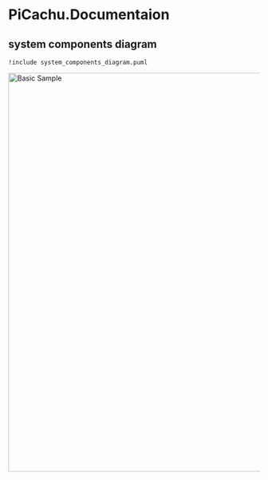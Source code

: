 # PiCachu.Documentaion
## system components diagram


```plantuml
!include system_components_diagram.puml
```

<img alt="Basic Sample" height="800" src="http://www.plantuml.com/plantuml/png/bLRDRkCs4BxxALWZ1nl8EcYpfm86DedKR01dayfsVm011YrDR3KKwPAK4n_sOVf6VQHI56rAfEcuXmJcSBwFC_EDEFmY9EQoAWcw-xo82PH0fUZzKD2CL3cWjPGRyVFL5STlerKXrzMo4i0pHgNo6sMilDeGJ6ly9o5pKYolxZv_UgvDyyV9LOc51AvCYpk5m0K5FjeetzxNXoXUJ6Tn4Z_D_doE1yDUxoRFpV4pl1hq_wwWWlubkbYkxXXXVDoV0IRzouibupbmOriIdBtsXouOthCrfgikVWhudWDGnI7MU0FZX5KqX_oMlK_hzM3eyL2eE2OB2lADyTSEMuJvwvHW2VSSx_m8SYpn4ejk18-G5rMfKRUaWZEJ4P9nxEGoALPhQOyF4oL0D0bi5LrD8U5TTiBvhM04P09vlKiA2e5T9T51nC7yuHBrvmyAqjT_mzRUpNEzgVxRtHRqrrhNWJvZ2dnRPA0joatRKcgiATNs6Y_NWCHEI2YHRbQHKYJN703f9b7B5yOHu6oDIfO3IUcF8qsc6LBwqoWkcImODUlhqTFoByYaNdvlehoGU2NG69c-QqSSBGVJQ-KqlTQkrdrya6ROyOvkbKzqky2RmaNOld0XYtfVu_Gl2qGUqYrc10JlG4aj-MvVJ6DBgRRQOkv9aPkm9MsBu-joMX1TVt4GuB5UjWJGQok0NhO563jVNBVf4b2n2XcRZrl1Z2MbUvjRDZIsTq67InyjT5L4DFb3GHvDw0URvVAfB9DVVGKD2N2IrKrML4HQ5PgrbS7G-Dtm2s1PSPK1IE2bikVxdjZlfDJkUPtXzONBVoC4omfSoodsp6tRXuoMiCDbKsrRtOJFwvGvBTHX54IBrThyNcwMACCagmYMe5oQVfQx3GZ4Nb1rGAD3Trl6kiLdAYfhqKs-1HKXiSRlfnLB0EUxV_zX5PKMuugddLBgkfrPTNkeXIQGCPxRDccJxlVEftTpSiYD_NzHzte9a4MaXqupNE9wcds3jvG-hvbaYWgABUGTl1bvmmOzRyRI_81EwKCzDahTPYcTRt8iJp943OD_2I6ZQkqqQPpql7X-cixgBO6tW3PrdBMJZIMwzS0UkJydlUIdE9Iv9atQrtc0aHH20cr5CdT0Ef_xMAUppwHsTDm2LuyjkNPltJ-Xm2Tufs88qNafg60CnBcS0iwwBiSl7vV0BOz_a0KxCsKOTEr6PVmERm2d2Mp_TuljJp164OTwhbebtUFF1vkEz1ozSUSryH6Fm8n4hRC2SzHvYw2s2ibnZ6SSXhm3YXsbTIGx4VBneOR2efpz-RHH7tn4La7d8H4-nBq5FAH_fTlWzb-ssJGXXMvIXxcTbvEoUJZUqBnvCZffE_p7wSs7vJJS8d7zFfx3paqM6iQ-7ZOswtNskRuwOQvEIlRIrg6yS5QgOjYHwEC3hm9qYHoTVKSdONjL-gTybB3zPDs1w78TRiV4pFVGgyPjRmknmPm0X2kcE7HrJA5Nc13WksRU2rJagbRB7HAiuXaqLcKq8ouwv-ddnsSctlJhq--BINmVVui6BvW8PVm2DAzAyXy0" title="Basic Sample" width="800"/>